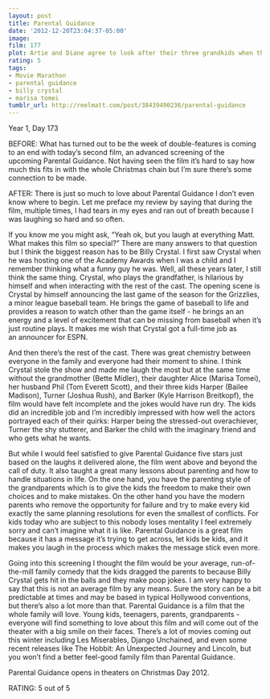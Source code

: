 ```yaml
---
layout: post
title: Parental Guidance
date: '2012-12-20T23:04:37-05:00'
image: 
film: 177
plot: Artie and Diane agree to look after their three grandkids when their type-A helicopter parents need to leave town for work. Problems arise when the kids’ 21st-century behaviors collide with Artie and Diane’s old-school methods.
rating: 5
tags:
- Movie Marathon
- parental guidance
- billy crystal
- marisa tomei
tumblr_url: http://reelmatt.com/post/38439490236/parental-guidance
---
```


Year 1, Day 173

BEFORE: What has turned out to be the week of double-features is coming to an end with today’s second film, an advanced screening of the upcoming Parental Guidance. Not having seen the film it’s hard to say how much this fits in with the whole Christmas chain but I’m sure there’s some connection to be made.

AFTER: There is just so much to love about Parental Guidance I don’t even know where to begin. Let me preface my review by saying that during the film, multiple times, I had tears in my eyes and ran out of breath because I was laughing so hard and so often.

If you know me you might ask, “Yeah ok, but you laugh at everything Matt. What makes this film so special?” There are many answers to that question but I think the biggest reason has to be Billy Crystal. I first saw Crystal when he was hosting one of the Academy Awards when I was a child and I remember thinking what a funny guy he was. Well, all these years later, I still think the same thing. Crystal, who plays the grandfather, is hilarious by himself and when interacting with the rest of the cast. The opening scene is Crystal by himself announcing the last game of the season for the Grizzlies, a minor league baseball team. He brings the game of baseball to life and provides a reason to watch other than the game itself - he brings an an energy and a level of excitement that can be missing from baseball when it’s just routine plays. It makes me wish that Crystal got a full-time job as an announcer for ESPN.

And then there’s the rest of the cast. There was great chemistry between everyone in the family and everyone had their moment to shine. I think Crystal stole the show and made me laugh the most but at the same time without the grandmother (Bette Midler), their daughter Alice (Marisa Tomei), her husband Phil (Tom Everett Scott), and their three kids Harper (Bailee Madison), Turner (Joshua Rush), and Barker (Kyle Harrison Breitkopf), the film would have felt incomplete and the jokes would have run dry. The kids did an incredible job and I’m incredibly impressed with how well the actors portrayed each of their quirks: Harper being the stressed-out overachiever, Turner the shy stutterer, and Barker the child with the imaginary friend and who gets what he wants.

But while I would feel satisfied to give Parental Guidance five stars just based on the laughs it delivered alone, the film went above and beyond the call of duty. It also taught a great many lessons about parenting and how to handle situations in life. On the one hand, you have the parenting style of the grandparents which is to give the kids the freedom to make their own choices and to make mistakes. On the other hand you have the modern parents who remove the opportunity for failure and try to make every kid exactly the same planning resolutions for even the smallest of conflicts. For kids today who are subject to this nobody loses mentality I feel extremely sorry and can’t imagine what it is like. Parental Guidance is a great film because it has a message it’s trying to get across, let kids be kids, and it makes you laugh in the process which makes the message stick even more.

Going into this screening I thought the film would be your average, run-of-the-mill family comedy that the kids dragged the parents to because Billy Crystal gets hit in the balls and they make poop jokes. I am very happy to say that this is not an average film by any means. Sure the story can be a bit predictable at times and may be based in typical Hollywood conventions, but there’s also a lot more than that. Parental Guidance is a film that the whole family will love. Young kids, teenagers, parents, grandparents - everyone will find something to love about this film and will come out of the theater with a big smile on their faces. There’s a lot of movies coming out this winter including Les Miserables, Django Unchained, and even some recent releases like The Hobbit: An Unexpected Journey and Lincoln, but you won’t find a better feel-good family film than Parental Guidance.

Parental Guidance opens in theaters on Christmas Day 2012.

RATING: 5 out of 5
